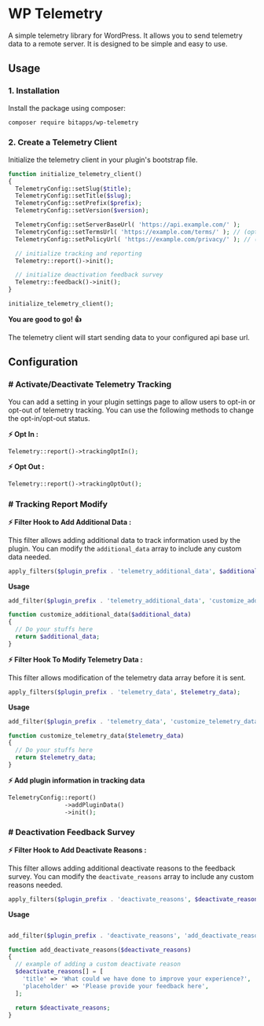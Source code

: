 # WP Telemetry

A simple telemetry library for WordPress. It allows you to send telemetry data to a remote server. It is designed to be simple and easy to use.

## Usage

### 1. Installation

Install the package using composer:

```bash
composer require bitapps/wp-telemetry
```

### 2. Create a Telemetry Client

Initialize the telemetry client in your plugin's bootstrap file.

```php
function initialize_telemetry_client()
{
  TelemetryConfig::setSlug($title);
  TelemetryConfig::setTitle($slug);
  TelemetryConfig::setPrefix($prefix);
  TelemetryConfig::setVersion($version);

  TelemetryConfig::setServerBaseUrl( 'https://api.example.com/' );
  TelemetryConfig::setTermsUrl( 'https://example.com/terms/' ); // (optional)
  TelemetryConfig::setPolicyUrl( 'https://example.com/privacy/' ); // (optional)

  // initialize tracking and reporting
  Telemetry::report()->init();

  // initialize deactivation feedback survey
  Telemetry::feedback()->init();
}

initialize_telemetry_client();
```

**You are good to go! 👍️**

The telemetry client will start sending data to your configured api base url.

## Configuration

### # Activate/Deactivate Telemetry Tracking

You can add a setting in your plugin settings page to allow users to opt-in or opt-out of telemetry tracking. You can use the following methods to change the opt-in/opt-out status.

**⚡️ Opt In :**

```php
Telemetry::report()->trackingOptIn();
```

**⚡️ Opt Out :**

```php
Telemetry::report()->trackingOptOut();
```

### # Tracking Report Modify

**⚡️ Filter Hook to Add Additional Data :**

This filter allows adding additional data to track information used by the plugin. You can modify the `additional_data` array to include any custom data needed.

```php
apply_filters($plugin_prefix . 'telemetry_additional_data', $additional_data);
```

**Usage**

```php
add_filter($plugin_prefix . 'telemetry_additional_data', 'customize_additional_data', 10, 1);

function customize_additional_data($additional_data)
{
  // Do your stuffs here
  return $additional_data;
}
```

**⚡️ Filter Hook To Modify Telemetry Data :**

This filter allows modification of the telemetry data array before it is sent.

```php
apply_filters($plugin_prefix . 'telemetry_data', $telemetry_data);
```

**Usage**

```php
add_filter($plugin_prefix . 'telemetry_data', 'customize_telemetry_data', 10, 1);

function customize_telemetry_data($telemetry_data)
{
  // Do your stuffs here
  return $telemetry_data;
}
```

**⚡️ Add plugin information in tracking data**

```php
TelemetryConfig::report()
                ->addPluginData()
                ->init();
```

### # Deactivation Feedback Survey

**⚡️ Filter Hook to Add Deactivate Reasons :**

This filter allows adding additional deactivate reasons to the feedback survey. You can modify the `deactivate_reasons` array to include any custom reasons needed.

```php
apply_filters($plugin_prefix . 'deactivate_reasons', $deactivate_reasons);
```

**Usage**

```php

add_filter($plugin_prefix . 'deactivate_reasons', 'add_deactivate_reasons', 10, 1);

function add_deactivate_reasons($deactivate_reasons)
{
  // example of adding a custom deactivate reason
  $deactivate_reasons[] = [
    'title' => 'What could we have done to improve your experience?',
    'placeholder' => 'Please provide your feedback here',
  ];

  return $deactivate_reasons;
}
```
